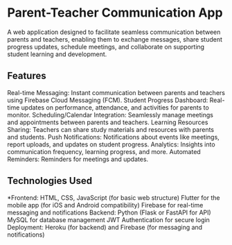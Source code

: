 # Parent-Teacher Communication App
A web application designed to facilitate seamless communication between parents and teachers, enabling them to exchange messages, share student progress updates, schedule meetings, and collaborate on supporting student learning and development.

## Features
Real-time Messaging: Instant communication between parents and teachers using Firebase Cloud Messaging (FCM).
Student Progress Dashboard: Real-time updates on performance, attendance, and activities for parents to monitor.
Scheduling/Calendar Integration: Seamlessly manage meetings and appointments between parents and teachers.
Learning Resources Sharing: Teachers can share study materials and resources with parents and students.
Push Notifications: Notifications about events like meetings, report uploads, and updates on student progress.
Analytics: Insights into communication frequency, learning progress, and more.
Automated Reminders: Reminders for meetings and updates.

## Technologies Used
*Frontend:
HTML, CSS, JavaScript (for basic web structure)
Flutter for the mobile app (for iOS and Android compatibility)
Firebase for real-time messaging and notifications
Backend:
Python (Flask or FastAPI for API)
MySQL for database management
JWT Authentication for secure login
Deployment:
Heroku (for backend) and Firebase (for messaging and notifications)
